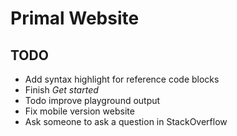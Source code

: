 # Primal Website

## TODO
* Add syntax highlight for reference code blocks
* Finish *Get started*
* Todo improve playground output
* Fix mobile version website
* Ask someone to ask a question in StackOverflow